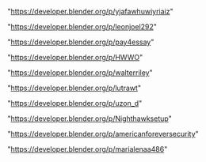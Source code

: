 "https://developer.blender.org/p/yjafawhuwiyriaiz"

"https://developer.blender.org/p/leonjoel292"

"https://developer.blender.org/p/pay4essay"

"https://developer.blender.org/p/HWWO"

"https://developer.blender.org/p/walterriley"

"https://developer.blender.org/p/lutrawt"

"https://developer.blender.org/p/uzon_d"

"https://developer.blender.org/p/Nighthawksetup"

"https://developer.blender.org/p/americanforeversecurity"

"https://developer.blender.org/p/marialenaa486"

